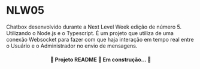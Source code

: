 # NLW05
Chatbox desenvolvido durante a Next Level Week edição de número 5. Utilizando o Node.js e o Typescript.
É um projeto que utiliza de uma conexão Websocket para fazer com que haja interação em tempo real entre o Usuário e o Administrador no envio de mensagens.

<h4 align="center">
  🚧 Projeto README 🚀 Em construção... 🚧
</h4>
